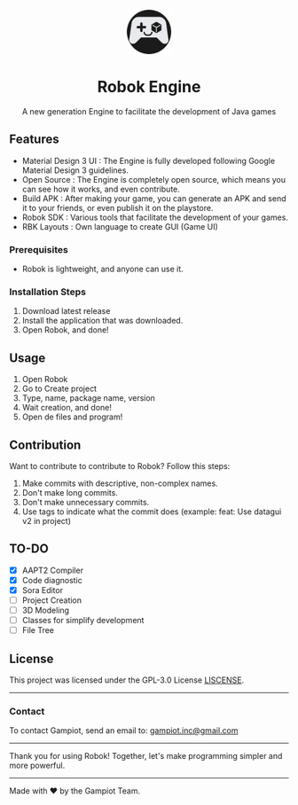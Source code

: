 <p align="center">
  <img src="./images/icon.png" alt="RobokEngine" width="80" height="80"/>
</p>
<div align="center">
    <h1>Robok Engine</h1>
    <p>A new generation Engine to facilitate the development of Java games</p>
</div>

## Features
- Material Design 3 UI : The Engine is fully developed following Google Material Design 3 guidelines.
- Open Source : The Engine is completely open source, which means you can see how it works, and even contribute.
- Build APK : After making your game, you can generate an APK and send it to your friends, or even publish it on the playstore.
- Robok SDK : Various tools that facilitate the development of your games.
- RBK Layouts : Own language to create GUI (Game UI)


### Prerequisites

- Robok is lightweight, and anyone can use it.

### Installation Steps

1. Download latest release
2. Install the application that was downloaded.
3. Open Robok, and done!

## Usage

1. Open Robok
2. Go to Create project
3. Type, name, package name, version
4. Wait creation, and done!
5. Open de files and program!

## Contribution

Want to contribute to contribute to Robok? Follow this steps:
1. Make commits with descriptive, non-complex names.
2. Don't make long commits.
3. Don't make unnecessary commits.
4. Use tags to indicate what the commit does (example: feat: Use datagui v2 in project)

## TO-DO
 - [X] AAPT2 Compiler
 - [X] Code diagnostic
 - [X] Sora Editor 
 - [ ] Project Creation
 - [ ] 3D Modeling
 - [ ] Classes for simplify development
 - [ ] File Tree

## License

This project was licensed under the GPL-3.0 License [LISCENSE](LISCENSE).

---

### Contact

To contact Gampiot, send an email to: gampiot.inc@gmail.com

---

Thank you for using Robok! Together, let's make programming simpler and more powerful.

---

Made with ❤️ by the Gampiot Team.
